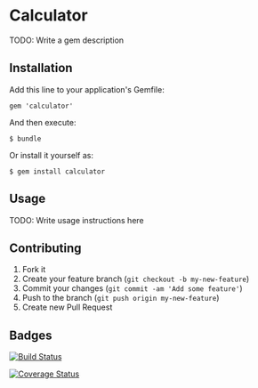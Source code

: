 # Calculator

TODO: Write a gem description

## Installation

Add this line to your application's Gemfile:

    gem 'calculator'

And then execute:

    $ bundle

Or install it yourself as:

    $ gem install calculator

## Usage

TODO: Write usage instructions here

## Contributing

1. Fork it
2. Create your feature branch (`git checkout -b my-new-feature`)
3. Commit your changes (`git commit -am 'Add some feature'`)
4. Push to the branch (`git push origin my-new-feature`)
5. Create new Pull Request

## Badges

[![Build Status](https://travis-ci.org/catherinejv2/calculator.svg?branch=master)](https://travis-ci.org/catherinejv2/calculator)

[![Coverage Status](https://coveralls.io/repos/catherinejv2/calculator/badge.png)](https://coveralls.io/r/catherinejv2/calculator)